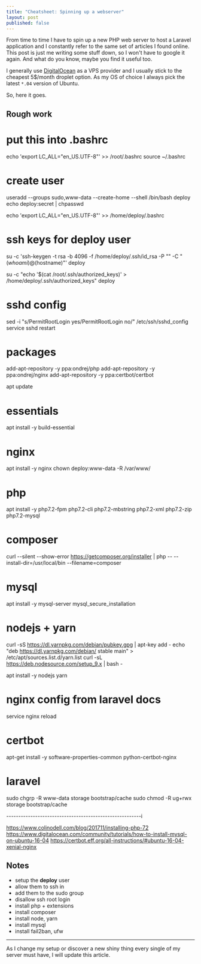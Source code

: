 ```yaml
---
title: "Cheatsheet: Spinning up a webserver"
layout: post
published: false
---
```


From time to time I have to spin up a new PHP web server to host a Laravel application and I constantly refer to the same set of articles I found online. This post is just me writing some stuff down, so I won't have to google it again. And what do you know, maybe you find it useful too.

I generally use [DigitalOcean](https://digitalocean.com) as a VPS provider and I usually stick to the cheapest 5$/month droplet option. As my OS of choice I always pick the latest `*.04` version of Ubuntu.

So, here it goes.

## Rough work

# put this into .bashrc

echo 'export LC_ALL="en_US.UTF-8"' >> /root/.bashrc
source ~/.bashrc

# create user

useradd --groups sudo,www-data --create-home --shell /bin/bash deploy
echo deploy:secret | chpasswd

echo 'export LC_ALL="en_US.UTF-8"' >> /home/deploy/.bashrc

# ssh keys for deploy user

su -c 'ssh-keygen -t rsa -b 4096 -f /home/deploy/.ssh/id_rsa -P "" -C "$(whoami)@$(hostname)"' deploy

su -c "echo '$(cat /root/.ssh/authorized_keys)' > /home/deploy/.ssh/authorized_keys" deploy

# sshd config

sed -i "s/PermitRootLogin yes/PermitRootLogin no/" /etc/ssh/sshd_config
service sshd restart

# packages

add-apt-repository -y ppa:ondrej/php
add-apt-repository -y ppa:ondrej/nginx
add-apt-repository -y ppa:certbot/certbot

apt update

# essentials

apt install -y build-essential

# nginx

apt install -y nginx
chown deploy:www-data -R /var/www/

# php

apt install -y php7.2-fpm php7.2-cli php7.2-mbstring php7.2-xml php7.2-zip php7.2-mysql

# composer

curl --silent --show-error https://getcomposer.org/installer | php -- --install-dir=/usr/local/bin --filename=composer

# mysql

apt install -y mysql-server
mysql_secure_installation

# nodejs + yarn

curl -sS https://dl.yarnpkg.com/debian/pubkey.gpg | apt-key add -
echo "deb https://dl.yarnpkg.com/debian/ stable main" > /etc/apt/sources.list.d/yarn.list
curl -sL https://deb.nodesource.com/setup_9.x | bash -

apt install -y nodejs yarn

# nginx config from laravel docs

service nginx reload

# certbot

apt-get install -y software-properties-common python-certbot-nginx

# laravel

sudo chgrp -R www-data storage bootstrap/cache
sudo chmod -R ug+rwx storage bootstrap/cache

--------------------------------------------------------i

https://www.colinodell.com/blog/201711/installing-php-72
https://www.digitalocean.com/community/tutorials/how-to-install-mysql-on-ubuntu-16-04
https://certbot.eff.org/all-instructions/#ubuntu-16-04-xenial-nginx

## Notes

* setup the **deploy** user
* allow them to ssh in
* add them to the sudo group
* disallow ssh root login
* install php + extensions
* install composer
* install node, yarn
* install mysql
* install fail2ban, ufw

---

As I change my setup or discover a new shiny thing every single of my server must have, I will update this article.
